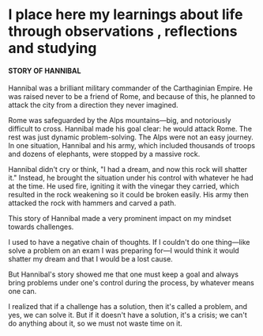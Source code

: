 # I place here my learnings about life through observations , reflections and studying 

#### STORY OF HANNIBAL 
Hannibal was a brilliant military commander of the Carthaginian Empire. He was raised never to be a friend of Rome, and because of this, he planned to attack the city from a direction they never imagined.

Rome was safeguarded by the Alps mountains—big, and notoriously difficult to cross. Hannibal made his goal clear: he would attack Rome. The rest was just dynamic problem-solving. The Alps were not an easy journey. In one situation, Hannibal and his army, which included thousands of troops and dozens of elephants, were stopped by a massive rock.

Hannibal didn't cry or think, "I had a dream, and now this rock will shatter it." Instead, he brought the situation under his control with whatever he had at the time. He used fire, igniting it with the vinegar they carried, which resulted in the rock weakening so it could be broken easily. His army then attacked the rock with hammers and carved a path.

This story of Hannibal made a very prominent impact on my mindset towards challenges.

I used to have a negative chain of thoughts. If I couldn't do one thing—like solve a problem on an exam I was preparing for—I would think it would shatter my dream and that I would be a lost cause.

But Hannibal's story showed me that one must keep a goal and always bring problems under one's control during the process, by whatever means one can.

I realized that if a challenge has a solution, then it's called a problem, and yes, we can solve it. But if it doesn't have a solution, it's a crisis; we can't do anything about it, so we must not waste time on it.
